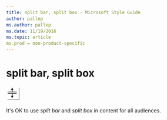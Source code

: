 ```yaml
---
title: split bar, split box - Microsoft Style Guide
author: pallep
ms.author: pallep
ms.date: 11/19/2016
ms.topic: article
ms.prod = non-product-specific
---
```


# split bar, split box

![](media/split-bar-split-box/1404636417.png)

It's OK to use *split bar* and *split box* in content for all audiences.
